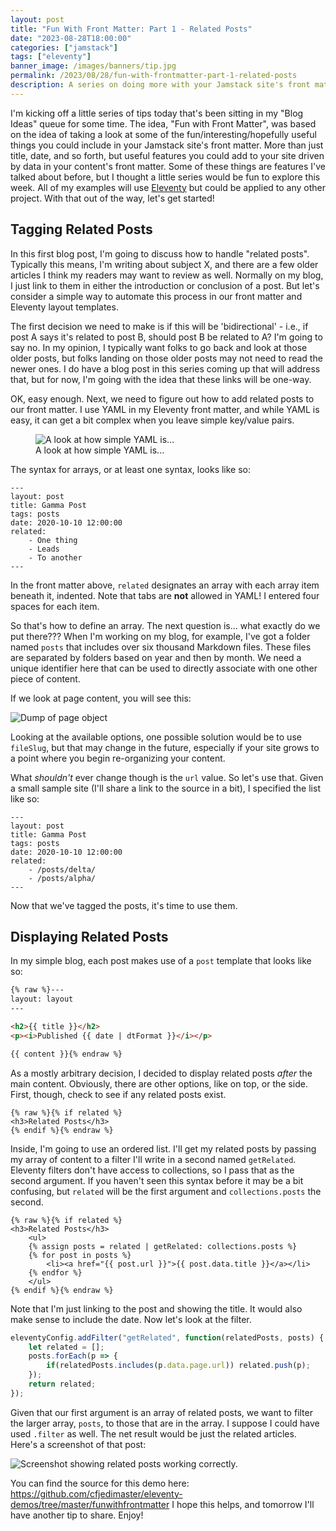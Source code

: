 ```yaml
---
layout: post
title: "Fun With Front Matter: Part 1 - Related Posts"
date: "2023-08-28T18:00:00"
categories: ["jamstack"]
tags: ["eleventy"]
banner_image: /images/banners/tip.jpg
permalink: /2023/08/28/fun-with-frontmatter-part-1-related-posts
description: A series on doing more with your Jamstack site's front matter
---
```


I'm kicking off a little series of tips today that's been sitting in my "Blog Ideas" queue for some time. The idea, "Fun with Front Matter", was based on the idea of taking a look at some of the fun/interesting/hopefully useful things you could include in your Jamstack site's front matter. More than just title, date, and so forth, but useful features you could add to your site driven by data in your content's front matter. Some of these things are features I've talked about before, but I thought a little series would be fun to explore this week. All of my examples will use [Eleventy](https://www.11ty.dev) but could be applied to any other project. With that out of the way, let's get started!

## Tagging Related Posts

In this first blog post, I'm going to discuss how to handle "related posts". Typically this means, I'm writing about subject X, and there are a few older articles I think my readers may want to review as well. Normally on my blog, I just link to them in either the introduction or conclusion of a post. But let's consider a simple way to automate this process in our front matter and Eleventy layout templates.

The first decision we need to make is if this will be 'bidirectional' - i.e., if post A says it's related to post B, should post B be related to A? I'm going to say no. In my opinion, I typically want folks to go back and look at those older posts, but folks landing on those older posts may not need to read the newer ones. I do have a blog post in this series coming up that will address that, but for now, I'm going with the idea that these links will be one-way.

OK, easy enough. Next, we need to figure out how to add related posts to our front matter. I use YAML in my Eleventy front matter, and while YAML is easy, it can get a bit complex when you leave simple key/value pairs. 

<figure>
<img src="https://static.raymondcamden.com/images/2023/08/fwfm1.jpg" alt="A look at how simple YAML is..." class="imgborder imgcenter" loading="lazy">
<figcaption>A look at how simple YAML is...</figcaption>
</figure>

The syntax for arrays, or at least one syntax, looks like so:

```
---
layout: post
title: Gamma Post
tags: posts
date: 2020-10-10 12:00:00
related:
    - One thing
    - Leads
    - To another
---
```

In the front matter above, `related` designates an array with each array item beneath it, indented. Note that tabs are <strong>not</strong> allowed in YAML! I entered four spaces for each item.

So that's how to define an array. The next question is... what exactly do we put there??? When I'm working on my blog, for example, I've got a folder named `posts` that includes over six thousand Markdown files. These files are separated by folders based on year and then by month. We need a unique identifier here that can be used to directly associate with one other piece of content. 

If we look at page content, you will see this:

<p>
<img src="https://static.raymondcamden.com/images/2023/08/fwfm2.jpg" alt="Dump of page object" class="imgborder imgcenter" loading="lazy">
</p>

Looking at the available options, one possible solution would be to use `fileSlug`, but that may change in the future, especially if your site grows to a point where you begin re-organizing your content. 

What *shouldn't* ever change though is the `url` value. So let's use that. Given a small sample site (I'll share a link to the source in a bit), I specified the list like so:

```
---
layout: post
title: Gamma Post
tags: posts
date: 2020-10-10 12:00:00
related:
    - /posts/delta/
    - /posts/alpha/
---
```

Now that we've tagged the posts, it's time to use them.

## Displaying Related Posts

In my simple blog, each post makes use of a `post` template that looks like so:

```html
{% raw %}---
layout: layout
---

<h2>{{ title }}</h2>
<p><i>Published {{ date | dtFormat }}</i></p>

{{ content }}{% endraw %}
```

As a mostly arbitrary decision, I decided to display related posts *after* the main content. Obviously, there are other options, like on top, or the side. First, though, check to see if any related posts exist.

```
{% raw %}{% if related %}
<h3>Related Posts</h3>
{% endif %}{% endraw %}
```

Inside, I'm going to use an ordered list. I'll get my related posts by passing my array of content to a filter I'll write in a second named `getRelated`. Eleventy filters don't have access to collections, so I pass that as the second argument. If you haven't seen this syntax before it may be a bit confusing, but `related` will be the first argument and `collections.posts` the second.

```
{% raw %}{% if related %}
<h3>Related Posts</h3>
	<ul>
	{% assign posts = related | getRelated: collections.posts %}
	{% for post in posts %}
		<li><a href="{{ post.url }}">{{ post.data.title }}</a></li>
	{% endfor %}
	</ul>
{% endif %}{% endraw %}
```

Note that I'm just linking to the post and showing the title. It would also make sense to include the date. Now let's look at the filter.

```js
eleventyConfig.addFilter("getRelated", function(relatedPosts, posts) {
    let related = [];
    posts.forEach(p => {
        if(relatedPosts.includes(p.data.page.url)) related.push(p);
    });
    return related;
});
```

Given that our first argument is an array of related posts, we want to filter the larger array, `posts`, to those that are in the array. I suppose I could have used `.filter` as well. The net result would be just the related articles. Here's a screenshot of that post:

<p>
<img src="https://static.raymondcamden.com/images/2023/08/fwfm3.jpg" alt="Screenshot showing related posts working correctly." class="imgborder imgcenter" loading="lazy">
</p>

You can find the source for this demo here: <https://github.com/cfjedimaster/eleventy-demos/tree/master/funwithfrontmatter> I hope this helps, and tomorrow I'll have another tip to share. Enjoy!
